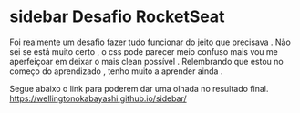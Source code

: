 # sidebar  Desafio RocketSeat

Foi realmente um desafio fazer tudo funcionar do jeito que precisava .
Não sei se está muito certo , o css pode parecer meio confuso mais vou me aperfeiçoar em deixar o mais clean possível .
Relembrando que estou no começo do aprendizado , tenho muito a aprender ainda .


Segue abaixo o link para poderem dar uma olhada no resultado final. 
https://wellingtonokabayashi.github.io/sidebar/
